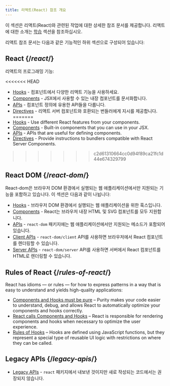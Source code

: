 ```yaml
---
title: 리액트(React) 참조 개요
---
```


<Intro>

이 섹션은 리액트(React)와 관련된 작업에 대한 상세한 참조 문서를 제공합니다. 리액트에 대한 소개는 [학습](/learn) 섹션을 참조하십시오.

</Intro>

리액트 참조 문서는 다음과 같은 기능적인 하위 섹션으로 구성되어 있습니다:

## React {/*react*/}

리액트의 프로그래밍 기능:

<<<<<<< HEAD
* [Hooks](/reference/react/hooks) - 컴포넌트에서 다양한 리액트 기능을 사용하세요.
* [Components](/reference/react/components) - JSX에서 사용할 수 있는 내장 컴포넌트를 문서화합니다.
* [APIs](/reference/react/apis) - 컴포넌트 정의에 유용한 API들을 다룹니다.
* [Directives](/reference/rsc/directives) - 리액트 서버 컴포넌트와 호환되는 번들러에게 지시를 제공합니다.
=======
* [Hooks](/reference/react/hooks) - Use different React features from your components.
* [Components](/reference/react/components) - Built-in components that you can use in your JSX.
* [APIs](/reference/react/apis) - APIs that are useful for defining components.
* [Directives](/reference/rsc/directives) - Provide instructions to bundlers compatible with React Server Components.
>>>>>>> c2d61310664cc0d94f89ca21fc1d44e674329799

## React DOM {/*react-dom*/}

React-dom은 브라우저 DOM 환경에서 실행되는 웹 애플리케이션에서만 지원되는 기능을 포함하고 있습니다. 이 섹션은 다음과 같이 나뉩니다:

* [Hooks](/reference/react-dom/hooks) - 브라우저 DOM 환경에서 실행되는 웹 애플리케이션을 위한 훅스입니다.
* [Components](/reference/react-dom/components) - React는 브라우저 내장 HTML 및 SVG 컴포넌트를 모두 지원합니다.
* [APIs](/reference/react-dom) - `react-dom` 패키지에는 웹 애플리케이션에서만 지원되는 메소드가 포함되어 있습니다.
* [Client APIs](/reference/react-dom/client) - `react-dom/client` API를 사용하면 브라우저에서 React 컴포넌트를 렌더링할 수 있습니다.
* [Server APIs](/reference/react-dom/server) - `react-dom/server` API를 사용하면 서버에서 React 컴포넌트를 HTML로 렌더링할 수 있습니다.

## Rules of React {/*rules-of-react*/}

React has idioms — or rules — for how to express patterns in a way that is easy to understand and yields high-quality applications:

* [Components and Hooks must be pure](/reference/rules/components-and-hooks-must-be-pure) – Purity makes your code easier to understand, debug, and allows React to automatically optimize your components and hooks correctly.
* [React calls Components and Hooks](/reference/rules/react-calls-components-and-hooks) – React is responsible for rendering components and hooks when necessary to optimize the user experience.
* [Rules of Hooks](/reference/rules/rules-of-hooks) – Hooks are defined using JavaScript functions, but they represent a special type of reusable UI logic with restrictions on where they can be called.

## Legacy APIs {/*legacy-apis*/}

* [Legacy APIs](/reference/react/legacy) - `react` 패키지에서 내보낸 것이지만 새로 작성되는 코드에서는 권장되지 않습니다.
